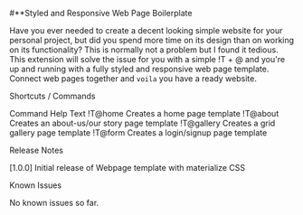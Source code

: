 #**Styled and Responsive Web Page Boilerplate

Have you ever needed to create a decent looking simple website for your personal project, but did you spend more time on its design than on working on its functionality?
This is normally not a problem but I found it tedious. This extension will solve the issue for you with a simple !T + @<page name> and you're up and running with a fully styled and responsive web page template. Connect web pages together and `voila` you have a ready website.

Shortcuts / Commands

Command            Help Text
!T@home            Creates a home page template
!T@about           Creates an about-us/our story page template
!T@gallery         Creates a grid gallery page template
!T@form            Creates a login/signup page template

Release Notes

[1.0.0]
Initial release of Webpage template with materialize CSS

Known Issues

No known issues so far.
